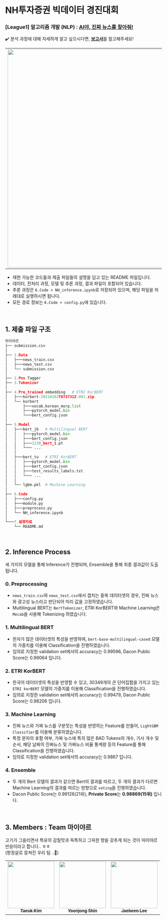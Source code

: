 # NH투자증권 빅데이터 경진대회 
### [League1] 알고리즘 개발 (NLP) : [AI야, 진짜 뉴스를 찾아줘!](https://dacon.io/competitions/official/235658/overview/) 
✔️ 분석 과정에 대해 자세하게 알고 싶으시다면, [**보고서**](https://github.com/jbeen2/NH-FakeNews/blob/main/League1_%EB%A7%88%EC%9D%B4%EC%95%BC%EB%A5%B4.pdf)를 참고해주세요! 



<table>
  <tr>
    <td align="center"><img src="https://user-images.githubusercontent.com/43749571/106907658-d93b2800-6741-11eb-96a2-beb5303f9f3f.jpg" width="700px;" alt=""/></a></td>
  </tr>
</table>


- 재현 가능한 코드들과 제출 파일들의 설명을 담고 있는 README 파일입니다.
- 데이터, 전처리 과정, 모델 및 추론 과정, 결과 파일이 포함되어 있습니다.
- 추론 과정은 `6.Code > NH_inference.ipynb`로 저장되어 있으며, 해당 파일을 차례대로 실행하시면 됩니다.
- 모든 경로 정보는 `6.Code > config.py`에 있습니다.

<br>

## 1. 제출 파일 구조

```python
마이야르
├── submission.csv
│
├── 1.Data     
│   ├───news_train.csv
│   ├───news_test.csv
│   └── submission.csv
│
├── 2.Pos Tagger    
├── 3.Tokenizer
│
├── 4.Pre_trained embedding   # ETRI KorBERT  
│   ├───korbert-20210103T073731Z-001.zip
│   └── korbert
│       ├───vocab.korean_morp.list
│       ├───pytorch_model.bin
│       └───bert_config.json
│
├── 5.Model
│   ├───bert_jb   # Multilingual BERT 
│   │   ├───pytorch_model.bin
│   │   ├───bert_config.json
│   │   ├───1230_bert_1.pt
│   │   └─── ...
│   │
│   ├───bert_tu   # ETRI KorBERT
│   │   ├───pytorch_model.bin
│   │   ├───bert_config.json
│   │   ├───test_results_labels.txt 
│   │   └─── ...
│   │
│   └── lgbm.pkl  # Machine Learning 
│
├── 6.Code 
│   ├───config.py
│   ├───module.py
│   ├───preprocess.py
│   └── NH_inference.ipynb
│
└───7.설명자료      
    └── README.md 

```

<br>


## 2. Inference Process 

세 가지의 모델을 통해 Inference가 진행되며, Ensemble을 통해 최종 결과값이 도출됩니다. 

### 0. Preprocessing 
* ```news_train.csv```와 ```news_test.csv```에서 겹치는 중복 데이터셋의 경우, 진짜 뉴스와 광고성 뉴스라고 판단되어 미리 값을 고정하였습니다. 
* Multilingual BERT는 ```BertTokenizer```, ETRI KorBERT와 Machine Learning은 ```Mecab```을 사용해 Tokenizing 하였습니다. 

### 1. Multilingual BERT 
* 한자가 많은 데이터셋의 특성을 반영하여, ```bert-base-multilingual-cased``` 모델의 가중치를 이용해 Classification을 진행하였습니다. 
* 임의로 지정한 validation set에서의 accuracy는 0.99596, Dacon Public Score는 0.99064 입니다. 

### 2. ETRI KorBERT 
* 한국어 데이터셋의 특성을 반영할 수 있고, 30349개의 큰 단어집합을 가지고 있는 ```ETRI korBERT``` 모델의 가중치를 이용해 Classification을 진행하였습니다. 
* 임의로 지정한 validation set에서의 accuracy는 0.99479, Dacon Public Score는 0.98206 입니다. 

### 3. Machine Learning  
* 진짜 뉴스와 가짜 뉴스를 구분짓는 특성을 반영하는 Feature를 만들어, ```LightGBM Classifier```를 이용해 분류하였습니다. 
* 특정 문자의 포함 여부, 가짜 뉴스에 특히 많은 BAD Tokens의 개수, 기사 개수 및 순서, 해당 날짜의 진짜뉴스 및 가짜뉴스 비율 통계량 등의 Feature를 통해 Classification을 진행하였습니다. 
* 임의로 지정한 validation set에서의 accuracy는 0.9867 입니다. 

### 4. Ensemble 
* 두 개의 Bert 모델의 결과가 같으면 Bert의 결과를 따르고, 두 개의 결과가 다르면 Machine Learning의 결과를 따르는 방향으로 ```voting```을 진행하였습니다. 
* Dacon Public Score는 0.99126(21위), **Private Score**는 **0.98869(15위)** 입니다. 



<br>


## 3. Members : Team 마이야르 
고기가 그을리면서 특유의 감칠맛과 독특하고 그윽한 향을 갖추게 되는 것이 마이야르 반응이라고 합니다.. ㅎㅎ <br>
(항정살로 뭉쳐진 우리 팀 ..🐷)  

<!-- ALL-CONTRIBUTORS-LIST:START - Do not remove or modify this section -->
<!-- prettier-ignore-start -->
<!-- markdownlint-disable --> 

<table>
  <tr>
    <td align="center"><a href="https://github.com/taeukkkim"><img src="https://user-images.githubusercontent.com/43749571/106909675-db9e8180-6743-11eb-8eef-98972e3af2df.jpeg" width="150" height="150"><br /><sub><b>Taeuk Kim</b></sub></td>
    <td align="center"><a href="https://github.com/yoonjong12"><img src="https://user-images.githubusercontent.com/43749571/106909670-da6d5480-6743-11eb-982d-2536a4b538ac.png" width="150" height="150"><br /><sub><b>Yoonjong Shin</b></sub></td>
    <td align="center"><a href="https://github.com/jbeen2"><img src="https://user-images.githubusercontent.com/43749571/106911368-6764dd80-6745-11eb-83d3-bb105d794ab6.jpg" width="150" height="150"><br /><sub><b>Jaebeen Lee</b></sub></td>
  </tr>
</table>

<br>
